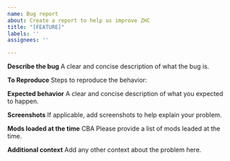 ```yaml
---
name: Bug report
about: Create a report to help us improve ZHC
title: "[FEATURE]"
labels: ''
assignees: ''

---
```


**Describe the bug**
A clear and concise description of what the bug is.

**To Reproduce**
Steps to reproduce the behavior:

**Expected behavior**
A clear and concise description of what you expected to happen.

**Screenshots**
If applicable, add screenshots to help explain your problem.

**Mods loaded at the time**
CBA
Please provide a list of mods leaded at the time.

**Additional context**
Add any other context about the problem here.
